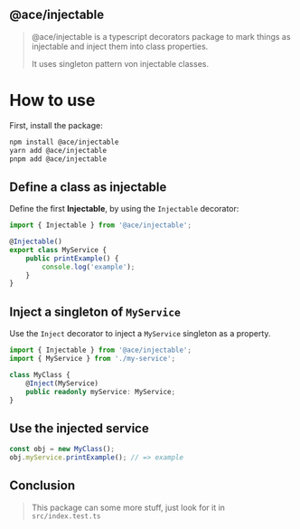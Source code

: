 ## @ace/injectable
> @ace/injectable is a typescript decorators package to mark
> things as injectable and inject them into class properties.
> 
> It uses singleton pattern von injectable classes.

# How to use
First, install the package:

```bash
npm install @ace/injectable
yarn add @ace/injectable
pnpm add @ace/injectable
```

## Define a class as injectable
Define the first **Injectable**, by using the `Injectable` decorator:

<!--TypeScript-->
```ts
import { Injectable } from '@ace/injectable';

@Injectable()
export class MyService {
    public printExample() {
        console.log('example');
    }
}
```

## Inject a singleton of `MyService`
Use the `Inject` decorator to inject a `MyService` singleton as a property.

<!--TypeScript-->
```ts
import { Injectable } from '@ace/injectable';
import { MyService } from './my-service';

class MyClass {
    @Inject(MyService)
    public readonly myService: MyService;
}
```

## Use the injected service
<!--TypeScript-->
```ts
const obj = new MyClass();
obj.myService.printExample(); // => example
```

## Conclusion
> This package can some more stuff, just look for it in `src/index.test.ts`
